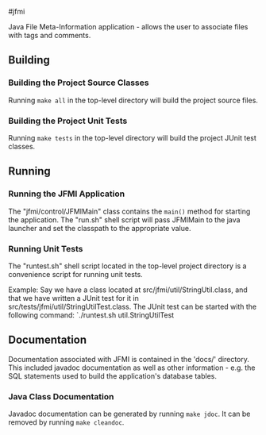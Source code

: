#jfmi

Java File Meta-Information application - allows the user to associate files with
tags and comments.


## Building

### Building the Project Source Classes

Running `make all` in the top-level directory will build the project source files.

### Building the Project Unit Tests

Running `make tests` in the top-level directory will build the project JUnit
test classes.


## Running

### Running the JFMI Application

The "jfmi/control/JFMIMain" class contains the `main()` method for starting the
application. The "run.sh" shell script will pass JFMIMain to the java launcher
and set the classpath to the appropriate value.

### Running Unit Tests

The "runtest.sh" shell script located in the top-level project directory is
a convenience script for running unit tests.

Example:
Say we have a class located at src/jfmi/util/StringUtil.class, and that we have
written a JUnit test for it in src/tests/jfmi/util/StringUtilTest.class. The JUnit
test can be started with the following command:
`./runtest.sh util.StringUtilTest


## Documentation

Documentation associated with JFMI is contained in the 'docs/' directory. This
included javadoc documentation as well as other information - e.g. the SQL
statements used to build the application's database tables.

### Java Class Documentation

Javadoc documentation can be generated by running `make jdoc`. It can be
removed by running `make cleandoc`.

